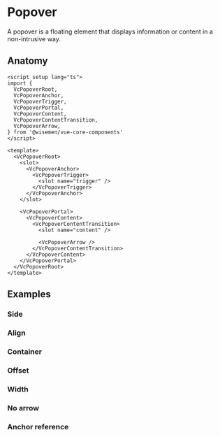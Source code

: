 # Popover

A popover is a floating element that displays information or content in a non-intrusive way.

<ComponentPreview name="popover/examples/main" />

## Anatomy

```vue
<script setup lang="ts">
import {
  VcPopoverRoot,
  VcPopoverAnchor,
  VcPopoverTrigger,
  VcPopoverPortal,
  VcPopoverContent,
  VcPopoverContentTransition,
  VcPopoverArrow,
} from '@wisemen/vue-core-components'
</script>

<template>
  <VcPopoverRoot>
    <slot>
      <VcPopoverAnchor>
        <VcPopoverTrigger>
          <slot name="trigger" />
        </VcPopoverTrigger>
      </VcPopoverAnchor>
    </slot>

    <VcPopoverPortal>
      <VcPopoverContent>
        <VcPopoverContentTransition>
          <slot name="content" />

          <VcPopoverArrow />
        </VcPopoverContentTransition>
      </VcPopoverContent>
    </VcPopoverPortal>
  </VcPopoverRoot>
</template>
```

<!-- @include: ./popover-meta.md -->

## Examples

### Side

<ComponentPreview name="popover/examples/side" />

### Align

<ComponentPreview name="popover/examples/align" />

### Container

<ComponentPreview name="popover/examples/container" />

### Offset

<ComponentPreview name="popover/examples/offset" />

### Width

<ComponentPreview name="popover/examples/width" />

### No arrow

<ComponentPreview name="popover/examples/arrow" />

### Anchor reference

<ComponentPreview name="popover/examples/anchor-reference" />

